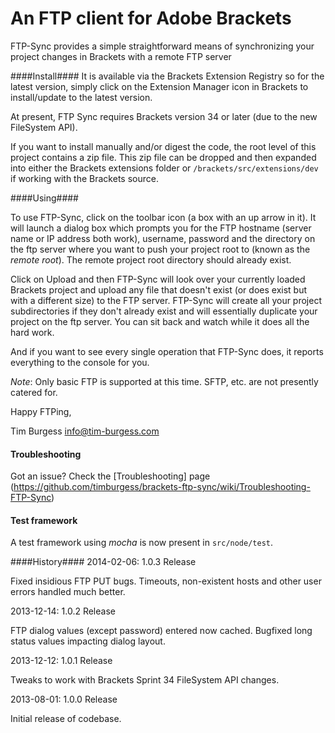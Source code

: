 # An FTP client for Adobe Brackets

FTP-Sync provides a simple straightforward means of synchronizing your project changes in Brackets with a remote FTP server

####Install####
It is available via the Brackets Extension Registry so for the latest version, simply click on the Extension Manager icon in Brackets to install/update to the latest version.

At present, FTP Sync requires Brackets version 34 or later (due to the new FileSystem API).

If you want to install manually and/or digest the code, the root level of this project contains a zip file. This zip file can be dropped and then expanded into either the Brackets extensions folder or `/brackets/src/extensions/dev` if working with the Brackets source.

####Using####

To use FTP-Sync, click on the toolbar icon (a box with an up arrow in it). It will launch a dialog box which prompts you for the FTP hostname (server name or IP address both work), username, password and the directory on the ftp server where you want to push your project root to (known as the *remote root*). The remote project root directory should already exist.

Click on Upload and then FTP-Sync will look over your currently loaded Brackets project and upload any file that doesn't exist (or does exist but with a different size) to the FTP server. FTP-Sync will create all your project subdirectories if they don't already exist and will essentially duplicate your project on the ftp server. You can sit back and watch while it does all the hard work.

And if you want to see every single operation that FTP-Sync does, it reports everything to the console for you.

*Note*: Only basic FTP is supported at this time. SFTP, etc. are not presently catered for.

Happy FTPing,

Tim Burgess
info@tim-burgess.com

#### Troubleshooting ####

Got an issue? Check the [Troubleshooting] page (https://github.com/timburgess/brackets-ftp-sync/wiki/Troubleshooting-FTP-Sync) 

#### Test framework ####

A test framework using _mocha_ is now present in `src/node/test`.

####History####
2014-02-06: 1.0.3 Release

Fixed insidious FTP PUT bugs.
Timeouts, non-existent hosts and other user errors handled much better.

2013-12-14: 1.0.2 Release

FTP dialog values (except password) entered now cached.
Bugfixed long status values impacting dialog layout.
              
2013-12-12: 1.0.1 Release

Tweaks to work with Brackets Sprint 34 FileSystem API changes.

2013-08-01: 1.0.0 Release

Initial release of codebase.

